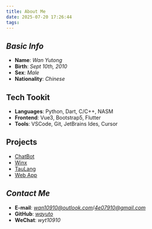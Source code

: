 ```yaml
---
title: About Me
date: 2025-07-20 17:26:44
tags:
---
```


## ***Basic Info***
- **Name**: *Wan Yutong*
- **Birth**: *Sept 10th, 2010*
- **Sex**: *Male*
- **Nationality**: *Chinese*

## Tech Tookit
- **Languages**: Python, Dart, C/C++, NASM
- **Frontend**: Vue3, Bootstrap5, Flutter  
- **Tools**: VSCode, Git, JetBrains Ides, Cursor

## Projects
- [ChatBot](https://github.com/wayuto/ChatBot)
- [Winx](https://github.com/wayuto/Winx)
- [TauLang](https://github.com/wayuto/TauLang)
- [Web App](https://pup.qzz.io)

## ***Contact Me***
- **E-mail**: *wan10910@outlook.com*/*4e07910@gmail.com*
- **GitHub**: [*wayuto*](https://github.com/wayuto)
- **WeChat**: *wyt10910*